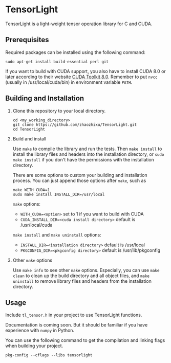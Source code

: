 # TensorLight
TensorLight is a light-weight tensor operation library for C and CUDA.

## Prerequisites
Required packages can be installed using the following command:

```
sudo apt-get install build-essential perl git
```

If you want to build with CUDA support, you also have to install CUDA 8.0
or later according to their website [CUDA Toolkit 8.0](https://developer.nvidia.com/cuda-80-ga2-download-archive).
Remember to put `nvcc` (usually in /usr/local/cuda/bin) in environment variable `PATH`.

## Building and Installation
1.  Clone this repository to your local directory.

    ```
    cd <my_working_directory>
    git clone https://github.com/zhaozhixu/TensorLight.git
    cd TensorLight
    ```

2.  Build and install

    Use `make` to compile the library and run the tests. Then `make install`
    to install the library files and headers into the installation directory,
    or `sudo make install` if you don't have the permissions with the
    installation directory.
    
    There are some options to custom your building and installation process.
    You can just append those options after `make`, such as
    
    ```
    make WITH_CUDA=1
    sudo make install INSTALL_DIR=/usr/local
    ```
 
    `make` options:
    * `WITH_CUDA=<option>` set to 1 if you want to build with CUDA
    * `CUDA_INSTALL_DIR=<cuda install directory>` default is /usr/local/cuda
    
    `make install` and `make uninstall` options:
    * `INSTALL_DIR=<installation directory>` default is /usr/local
    * `PKGCONFIG_DIR=<pkgconfig directory>` default is /usr/lib/pkgconfig

3.  Other `make` options

    Use `make info` to see other `make` options.
    Especially, you can use `make clean` to clean up the build directory and all
    object files, and `make uninstall` to remove library files and headers from
    the installation directory.

## Usage
Include `tl_tensor.h` in your project to use TensorLight functions.

Documentation is coming soon. But it should be familiar if you have experience
with `numpy` in Python.

You can use the following command to get the compilation and linking flags when
building your project.

```
pkg-config --cflags --libs tensorlight
```
